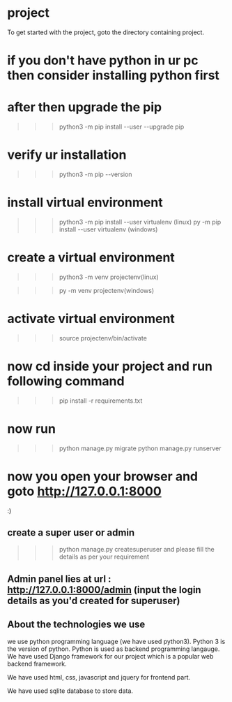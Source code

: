 # project

To get started with the project, goto the directory containing project.

# if you don't have python in ur pc then consider installing python first
# after then upgrade the pip
>>> python3 -m pip install --user --upgrade pip
# verify ur installation 
>>> python3 -m pip --version
# install virtual environment
>>> python3 -m pip install --user virtualenv (linux)
>>> py -m pip install --user virtualenv (windows)

# create a virtual environment
>>> python3 -m venv projectenv(linux)

>>> py -m venv projectenv(windows)

# activate virtual environment
>>> source projectenv/bin/activate

# now cd inside your project and run following command
>>> pip install -r requirements.txt

# now run
>>> python manage.py migrate
>>> python manage.py runserver

# now you open your browser and goto http://127.0.0.1:8000
:)


## create a super user or admin 
>>> python manage.py createsuperuser
  and please fill the details as per your requirement

## Admin panel lies at url : http://127.0.0.1:8000/admin (input the login details as you'd created for superuser)


## About the technologies we use

we use python programming language (we have used python3). Python 3 is the version of python. Python is used as backend programming langauge. We have used Django framework for our project which is a popular web backend framework.

We have used html, css, javascript and jquery for frontend part.

We have used sqlite database to store data.

